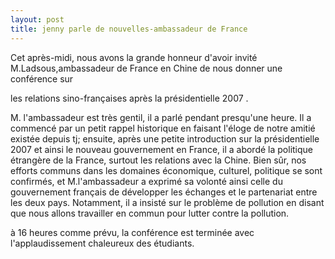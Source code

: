 ```yaml
---
layout: post
title: jenny parle de nouvelles-ambassadeur de France
---
```


Cet après-midi, nous avons la grande honneur d'avoir invité M.Ladsous,ambassadeur de France en Chine de nous donner une conférence sur 

les relations sino-françaises après la présidentielle 2007 .

M. l'ambassadeur est très gentil, il a parlé pendant presqu'une heure. Il a commencé par un petit rappel historique en faisant l'éloge de notre amitié existée depuis tj; ensuite, après une petite introduction sur la présidentielle 2007 et ainsi le nouveau gouvernement en France, il a abordé la politique étrangère de la France, surtout les relations avec la Chine. Bien sûr, nos efforts communs dans les domaines économique, culturel, politique se sont confirmés, et M.l'ambassadeur a exprimé sa volonté ainsi celle du gouvernement français de développer les échanges et le partenariat entre les deux pays. Notamment, il a insisté sur le problème de pollution en disant que nous allons travailler en commun pour lutter contre la pollution.

à 16 heures comme prévu, la conférence est terminée avec l'applaudissement chaleureux des étudiants.
